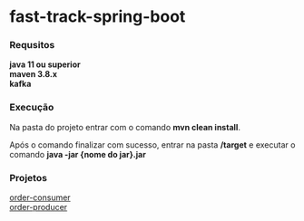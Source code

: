 # fast-track-spring-boot
### **Requsitos**
**java 11 ou superior**\
**maven 3.8.x**\
**kafka**

### **Execução**
Na pasta do projeto entrar com o comando **mvn clean install**.

Após o comando finalizar com sucesso, entrar na pasta **/target** e executar o comando **java -jar {nome do jar}.jar**

### **Projetos**
[order-consumer](order-consumer)\
[order-producer](order-producer)
